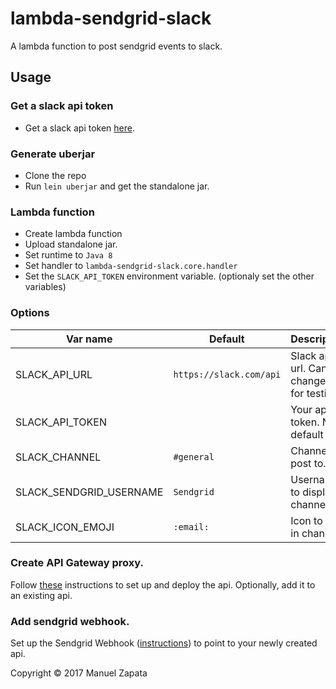 # lambda-sendgrid-slack

A lambda function to post sendgrid events to slack.

## Usage

### Get a slack api token
* Get a slack api token [here](https://api.slack.com/custom-integrations/legacy-tokens).

### Generate uberjar
* Clone the repo
* Run `lein uberjar` and get the standalone jar.

### Lambda function
* Create lambda function
* Upload standalone jar.
* Set runtime to `Java 8`
* Set handler to `lambda-sendgrid-slack.core.handler`
* Set the `SLACK_API_TOKEN` environment variable. (optionaly set the other variables)

### Options

| Var name                | Default                 | Description |
| ----------------------- | ----------------------- | ------------------------------------------ |
| SLACK_API_URL           | `https://slack.com/api` | Slack api url. Can be changed for testing. |
| SLACK_API_TOKEN         |                         | Your api token. Np default set.            |
| SLACK_CHANNEL           | `#general`              | Channel to post to.                        |
| SLACK_SENDGRID_USERNAME | `Sendgrid`              | Username to display in channel.            |
| SLACK_ICON_EMOJI        | `:email:`               | Icon to use in channel.                    |


### Create API Gateway proxy.

Follow [these](https://docs.aws.amazon.com/apigateway/latest/developerguide/api-gateway-create-api-as-simple-proxy-for-lambda.html#api-gateway-create-api-as-simple-proxy-for-lambda-build) instructions to set up and deploy the api. Optionally, add it to an existing api.

### Add sendgrid webhook.

Set up the Sendgrid Webhook ([instructions](https://sendgrid.com/docs/API_Reference/Webhooks/event.html)) to point to your newly created api.


Copyright © 2017 Manuel Zapata
